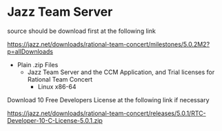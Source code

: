 Jazz Team Server
================

source should be download first at the following link

https://jazz.net/downloads/rational-team-concert/milestones/5.0.2M2?p=allDownloads

* Plain .zip Files
	* Jazz Team Server and the CCM Application, and Trial licenses for Rational Team Concert
		* Linux x86-64


Download 10 Free Developers License at the following link if necessary

https://jazz.net/downloads/rational-team-concert/releases/5.0.1/RTC-Developer-10-C-License-5.0.1.zip

